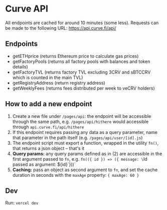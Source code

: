 # Curve API

All endpoints are cached for around 10 minutes (some less). 
Requests can be made to the following URL: https://api.curve.fi/api/

## Endpoints
- getETHprice (returns Ethereum price to calculate gas prices)
- getFactoryPools (returns all factory pools with balances and token details)
- getFactoryTVL (returns factory TVL excluding 3CRV and sBTCCRV which is counted in the main TVL)
- getRegistryAddress (return registry address)
- getWeeklyFees (returns fees distributed per week to veCRV holders)




## How to add a new endpoint

1. Create a new file under `/pages/api`: the endpoint will be accessible through the same path, e.g. `/pages/api/hithere` would accessible through `api.curve.fi/api/hithere`
2. If this endpoint requires passing any data as a query parameter, name that parameter in the path itself (e.g. `/pages/api/user/[id].js`)
3. The endpoint script must export a function, wrapped in the utility `fn()`, that returns a json object – that's it
4. **Query params:** any query params defined as in (2) are accessible in the first argument passed to `fn`, e.g. `fn(({ id }) => ({ message: \`Id passed as argument: ${id}\`}))`
5. **Caching:** pass an object as second argument to `fn`, and set the cache duration in seconds with the `maxAge` property: `{ maxAge: 60 }`

## Dev

Run: `vercel dev`
